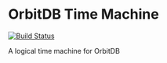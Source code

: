 # OrbitDB Time Machine

[![Build Status](https://travis-ci.com/justincqz/orbit-db-time-machine.svg?branch=master)](https://travis-ci.com/justincqz/orbit-db-time-machine)

A logical time machine for OrbitDB
